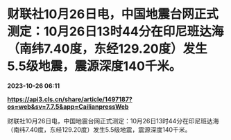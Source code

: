 # 财联社10月26日电，中国地震台网正式测定：10月26日13时44分在印尼班达海（南纬7.40度，东经129.20度）发生5.5级地震，震源深度140千米。

**2023-10-26 06:11**

**https://api3.cls.cn/share/article/1497187?os=web&sv=7.7.5&app=CailianpressWeb**

财联社10月26日电，中国地震台网正式测定：10月26日13时44分在印尼班达海（南纬7.40度，东经129.20度）发生5.5级地震，震源深度140千米。